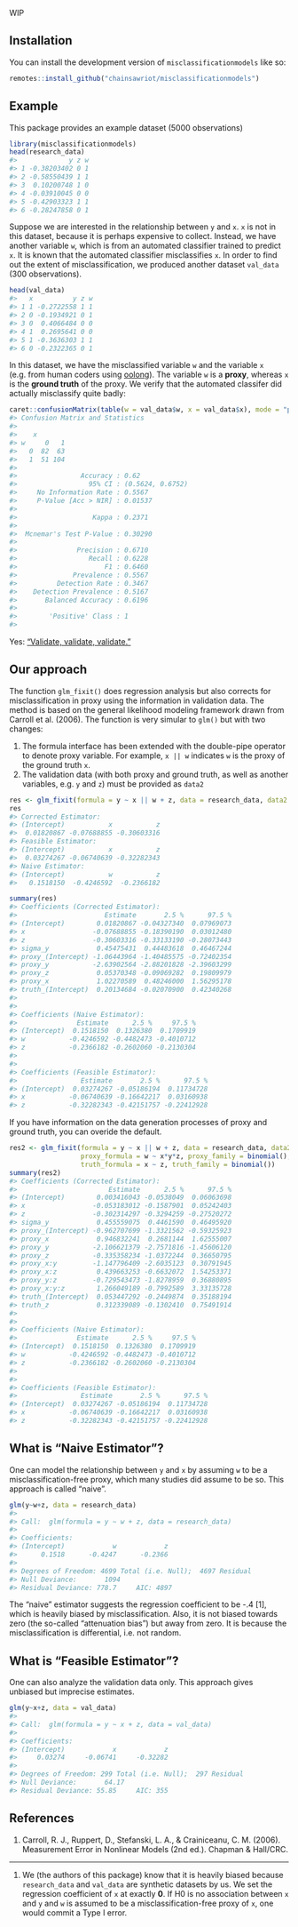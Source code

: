 
<!-- README.md is generated from README.Rmd. Please edit that file -->

WIP

## Installation

You can install the development version of `misclassificationmodels`
like so:

``` r
remotes::install_github("chainsawriot/misclassificationmodels")
```

## Example

This package provides an example dataset (5000 observations)

``` r
library(misclassificationmodels)
head(research_data)
#>             y z w
#> 1 -0.38203402 0 1
#> 2 -0.58550439 1 1
#> 3  0.10200748 1 0
#> 4 -0.03910045 0 0
#> 5 -0.42903323 1 1
#> 6 -0.28247858 0 1
```

Suppose we are interested in the relationship between `y` and `x`. `x`
is not in this dataset, because it is perhaps expensive to collect.
Instead, we have another variable `w`, which is from an automated
classifier trained to predict `x`. It is known that the automated
classifier misclassifies `x`. In order to find out the extent of
misclassification, we produced another dataset `val_data` (300
observations).

``` r
head(val_data)
#>   x          y z w
#> 1 1 -0.2722558 1 1
#> 2 0 -0.1934921 0 1
#> 3 0  0.4066484 0 0
#> 4 1  0.2695641 0 0
#> 5 1 -0.3636303 1 1
#> 6 0 -0.2322365 0 1
```

In this dataset, we have the misclassified variable `w` and the variable
`x` (e.g. from human coders using
[oolong](https://github.com/chainsawriot/oolong)). The variable `w` is a
**proxy**, whereas `x` is the **ground truth** of the proxy. We verify
that the automated classifer did actually misclassify quite badly:

``` r
caret::confusionMatrix(table(w = val_data$w, x = val_data$x), mode = "prec_recall", positive = "1")
#> Confusion Matrix and Statistics
#> 
#>    x
#> w     0   1
#>   0  82  63
#>   1  51 104
#>                                           
#>                Accuracy : 0.62            
#>                  95% CI : (0.5624, 0.6752)
#>     No Information Rate : 0.5567          
#>     P-Value [Acc > NIR] : 0.01537         
#>                                           
#>                   Kappa : 0.2371          
#>                                           
#>  Mcnemar's Test P-Value : 0.30290         
#>                                           
#>               Precision : 0.6710          
#>                  Recall : 0.6228          
#>                      F1 : 0.6460          
#>              Prevalence : 0.5567          
#>          Detection Rate : 0.3467          
#>    Detection Prevalence : 0.5167          
#>       Balanced Accuracy : 0.6196          
#>                                           
#>        'Positive' Class : 1               
#> 
```

Yes: [“Validate, validate,
validate.”](https://web.stanford.edu/~jgrimmer/tad2.pdf)

## Our approach

The function `glm_fixit()` does regression analysis but also corrects
for misclassification in proxy using the information in validation data.
The method is based on the general likelihood modeling framework drawn
from Carroll et al. (2006). The function is very simular to `glm()` but
with two changes:

1.  The formula interface has been extended with the double-pipe
    operator to denote proxy variable. For example, `x || w` indicates
    `w` is the proxy of the ground truth `x`.
2.  The validation data (with both proxy and ground truth, as well as
    another variables, e.g. `y` and `z`) must be provided as `data2`

<!-- end list -->

``` r
res <- glm_fixit(formula = y ~ x || w + z, data = research_data, data2 = val_data)
res
#> Corrected Estimator:
#> (Intercept)           x           z 
#>  0.01820867 -0.07688855 -0.30603316 
#> Feasible Estimator:
#> (Intercept)           x           z 
#>  0.03274267 -0.06740639 -0.32282343 
#> Naive Estimator:
#> (Intercept)           w           z 
#>   0.1518150  -0.4246592  -0.2366182
```

``` r
summary(res)
#> Coefficients (Corrected Estimator): 
#>                      Estimate       2.5 %      97.5 %
#> (Intercept)        0.01820867 -0.04327340  0.07969073
#> x                 -0.07688855 -0.18390190  0.03012480
#> z                 -0.30603316 -0.33133190 -0.28073443
#> sigma_y            0.45475431  0.44483618  0.46467244
#> proxy_(Intercept) -1.06443964 -1.40485575 -0.72402354
#> proxy_y           -2.63902564 -2.88201828 -2.39603299
#> proxy_z            0.05370348 -0.09069282  0.19809979
#> proxy_x            1.02270589  0.48246000  1.56295178
#> truth_(Intercept)  0.20134684 -0.02070900  0.42340268
#> 
#> 
#> Coefficients (Naive Estimator): 
#>               Estimate      2.5 %     97.5 %
#> (Intercept)  0.1518150  0.1326380  0.1709919
#> w           -0.4246592 -0.4482473 -0.4010712
#> z           -0.2366182 -0.2602060 -0.2130304
#> 
#> 
#> Coefficients (Feasible Estimator): 
#>                Estimate       2.5 %      97.5 %
#> (Intercept)  0.03274267 -0.05186194  0.11734728
#> x           -0.06740639 -0.16642217  0.03160938
#> z           -0.32282343 -0.42151757 -0.22412928
```

If you have information on the data generation processes of proxy and
ground truth, you can overide the default.

``` r
res2 <- glm_fixit(formula = y ~ x || w + z, data = research_data, data2 = val_data,
                  proxy_formula = w ~ x*y*z, proxy_family = binomial(),
                  truth_formula = x ~ z, truth_family = binomial())
summary(res2)
#> Coefficients (Corrected Estimator): 
#>                       Estimate      2.5 %      97.5 %
#> (Intercept)        0.003416043 -0.0538049  0.06063698
#> x                 -0.053183012 -0.1587901  0.05242403
#> z                 -0.302314297 -0.3294259 -0.27520272
#> sigma_y            0.455559075  0.4461590  0.46495920
#> proxy_(Intercept) -0.962707699 -1.3321562 -0.59325923
#> proxy_x            0.946832241  0.2681144  1.62555007
#> proxy_y           -2.106621379 -2.7571816 -1.45606120
#> proxy_z           -0.335358234 -1.0372244  0.36650795
#> proxy_x:y         -1.147796409 -2.6035123  0.30791945
#> proxy_x:z          0.439663253 -0.6632072  1.54253371
#> proxy_y:z         -0.729543473 -1.8278959  0.36880895
#> proxy_x:y:z        1.266049189 -0.7992589  3.33135728
#> truth_(Intercept)  0.053447292 -0.2449874  0.35188194
#> truth_z            0.312339089 -0.1302410  0.75491914
#> 
#> 
#> Coefficients (Naive Estimator): 
#>               Estimate      2.5 %     97.5 %
#> (Intercept)  0.1518150  0.1326380  0.1709919
#> w           -0.4246592 -0.4482473 -0.4010712
#> z           -0.2366182 -0.2602060 -0.2130304
#> 
#> 
#> Coefficients (Feasible Estimator): 
#>                Estimate       2.5 %      97.5 %
#> (Intercept)  0.03274267 -0.05186194  0.11734728
#> x           -0.06740639 -0.16642217  0.03160938
#> z           -0.32282343 -0.42151757 -0.22412928
```

## What is “Naive Estimator”?

One can model the relationship between `y` and `x` by assuming `w` to be
a misclassification-free proxy, which many studies did assume to be so.
This approach is called “naive”.

``` r
glm(y~w+z, data = research_data)
#> 
#> Call:  glm(formula = y ~ w + z, data = research_data)
#> 
#> Coefficients:
#> (Intercept)            w            z  
#>      0.1518      -0.4247      -0.2366  
#> 
#> Degrees of Freedom: 4699 Total (i.e. Null);  4697 Residual
#> Null Deviance:       1094 
#> Residual Deviance: 778.7     AIC: 4897
```

The “naive” estimator suggests the regression coefficient to be -.4
\[1\], which is heavily biased by misclassification. Also, it is not
biased towards zero (the so-called “attenuation bias”) but away from
zero. It is because the misclassification is differential, i.e. not
random.

## What is “Feasible Estimator”?

One can also analyze the validation data only. This approach gives
unbiased but imprecise estimates.

``` r
glm(y~x+z, data = val_data)
#> 
#> Call:  glm(formula = y ~ x + z, data = val_data)
#> 
#> Coefficients:
#> (Intercept)            x            z  
#>     0.03274     -0.06741     -0.32282  
#> 
#> Degrees of Freedom: 299 Total (i.e. Null);  297 Residual
#> Null Deviance:       64.17 
#> Residual Deviance: 55.85     AIC: 355
```

## References

1.  Carroll, R. J., Ruppert, D., Stefanski, L. A., & Crainiceanu, C. M.
    (2006). Measurement Error in Nonlinear Models (2nd ed.). Chapman &
    Hall/CRC.

-----

1.  We (the authors of this package) know that it is heavily biased
    because `research_data` and `val_data` are synthetic datasets by us.
    We set the regression coefficient of `x` at exactly **0**. If H0 is
    no association between `x` and `y` and `w` is assumed to be a
    misclassification-free proxy of `x`, one would commit a Type I
    error.
